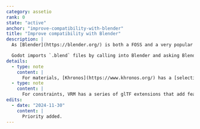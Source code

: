 ```yaml
---
category: assetio
rank: 0
state: "active"
anchor: "improve-compatibility-with-blender"
title: "Improve compatibility with Blender"
description: |
  As [Blender](https://blender.org/) is both a FOSS and a very popular 3D editor choice by the majority of our users, it makes sense to improve compatibility with it. You can already import `.blend` files, but it’s limited to models, textures, lights, and cameras.

  Godot imports `.blend` files by calling into Blender and asking Blender to export a `.gltf` file, which Godot then imports. Therefore, everything we want to export from Blender needs to be exported to the glTF data, including glTF extensions, and then Godot needs to import those, all in order for that data to make its way to Godot.
details:
  - type: note
    content: |
      For materials, [Khronos](https://www.khronos.org/) has a [selection of material extensions](https://github.com/KhronosGroup/glTF/tree/main/extensions/2.0/Khronos). Improving compatibility with Blender materials will require Blender exporting data using these extensions, and then Godot adding support for it.
  - type: note
    content: |
      For constraints, VRM has a series of glTF extensions that add feature to glTF, including [`VRMC_node_constraint`](https://github.com/vrm-c/vrm-specification/tree/master/specification/VRMC_node_constraint-1.0) which adds aim, roll, and rotation constraints. However, note that Khronos and VRM recently announced a collaboration, so some of this functionality may end up being replaced by Khronos extensions. Also, users do not have to wait if they want this feature - [a GDScript implementation of VRM](https://github.com/V-Sekai/godot-vrm) is available thanks to [@lyuma](https://github.com/lyuma).
edits:
  - date: "2024-11-30"
    content: |
      Priority added.
---
```

